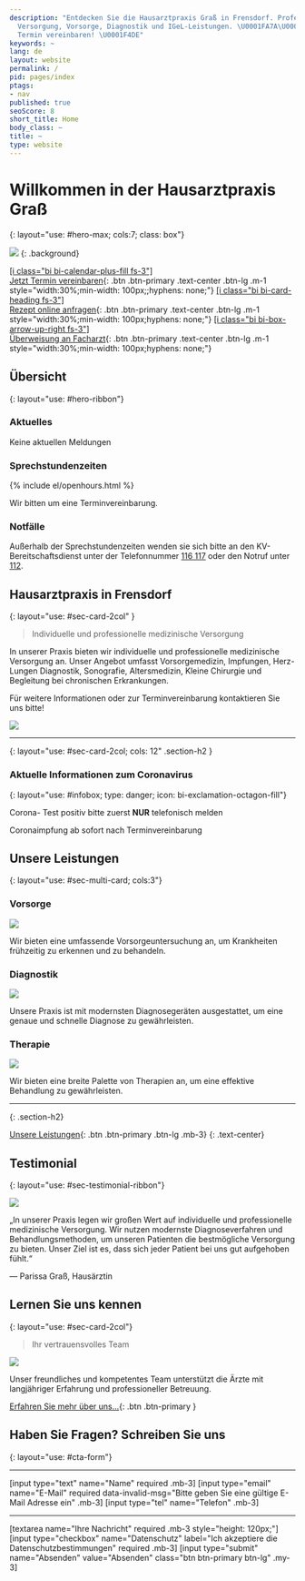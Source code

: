 ```yaml
---
description: "Entdecken Sie die Hausarztpraxis Graß in Frensdorf. Professionelle medizinische
  Versorgung, Vorsorge, Diagnostik und IGeL-Leistungen. \U0001FA7A\U0001F469‍⚕️ Jetzt
  Termin vereinbaren! \U0001F4DE"
keywords: ~
lang: de
layout: website
permalink: /
pid: pages/index
ptags:
- nav
published: true
seoScore: 8
short_title: Home
body_class: ~
title: ~
type: website
---
```

# Willkommen in der Hausarztpraxis Graß
{: layout="use: #hero-max; cols:7; class: box"}

![](https://cdn.leuffen.de//leu-stock/v2/32/304-205_gfedcba/AdobeStock_138200241.webp)
{: .background}

[[i class="bi bi-calendar-plus-fill fs-3"]<br>Jetzt Termin vereinbaren](/online-termin){: .btn .btn-primary .text-center .btn-lg .m-1 style="width:30%;min-width: 100px;;hyphens: none;"}
[[i class="bi bi-card-heading fs-3"]<br>Rezept online anfragen](/online-rezept){: .btn .btn-primary .text-center .btn-lg .m-1 style="width:30%;min-width: 100px;hyphens: none;"}
[[i class="bi bi-box-arrow-up-right fs-3"]<br>Überweisung an Facharzt](/online-ueberweisung){: .btn .btn-primary .text-center .btn-lg .m-1 style="width:30%;min-width: 100px;hyphens: none;"}




## Übersicht
{: layout="use: #hero-ribbon"}

### Aktuelles

<liweco-news>Keine aktuellen Meldungen</liweco-news>

### Sprechstundenzeiten

<liweco-collapse-openhour-table>
{% include el/openhours.html %}
</liweco-collapse-openhour-table>

Wir bitten um eine Terminvereinbarung.

### Notfälle

Außerhalb der Sprechstundenzeiten wenden sie sich bitte an den KV-Bereitschaftsdienst unter der Telefonnummer [116 117](tel:116117) oder den Notruf unter [112](tel:112).



## Hausarztpraxis in Frensdorf
{: layout="use: #sec-card-2col" }

> Individuelle und professionelle medizinische Versorgung

In unserer Praxis bieten wir individuelle und professionelle medizinische Versorgung an. Unser Angebot umfasst Vorsorgemedizin, Impfungen, Herz-Lungen Diagnostik, Sonografie, Altersmedizin, Kleine Chirurgie und Begleitung bei chronischen Erkrankungen. 

Für weitere Informationen oder zur Terminvereinbarung kontaktieren Sie uns bitte!

![](https://cdn.leuffen.de//leu-stock/v2/69/131-86_gfedcba/AdobeStock_319898261.webp)


---
{: layout="use: #sec-card-2col; cols: 12" .section-h2 }


### Aktuelle Informationen zum Coronavirus
{: layout="use: #infobox; type: danger; icon: bi-exclamation-octagon-fill"}

Corona- Test positiv bitte zuerst **NUR** telefonisch melden

Coronaimpfung ab sofort nach Terminvereinbarung



## Unsere Leistungen
{: layout="use: #sec-multi-card; cols:3"}

### Vorsorge

![](https://cdn.leuffen.de//leu-stock/v2/70/77-51_gfedcba/AdobeStock_87378997.webp)

Wir bieten eine umfassende Vorsorgeuntersuchung an, um Krankheiten frühzeitig zu erkennen und zu behandeln.

### Diagnostik

![](https://cdn.leuffen.de//leu-stock/v2/22/460-307_gfedcba/AdobeStock_484261570.webp)

Unsere Praxis ist mit modernsten Diagnosegeräten ausgestattet, um eine genaue und schnelle Diagnose zu gewährleisten.

### Therapie

![](https://cdn.leuffen.de//leu-stock/v2/9/1024-683_gfedcba/AdobeStock_417585744.webp)

Wir bieten eine breite Palette von Therapien an, um eine effektive Behandlung zu gewährleisten.

---
{: .section-h2}


[Unsere Leistungen](/leistungen){: .btn .btn-primary .btn-lg .mb-3}
{: .text-center}



## Testimonial
{: layout="use: #sec-testimonial-ribbon"}

![](https://cdn.leuffen.de//leu-stock/v2/73/991-661_gfedcba/AdobeStock_185581198.webp)

„In unserer Praxis legen wir großen Wert auf individuelle und professionelle medizinische Versorgung. Wir nutzen modernste Diagnoseverfahren und Behandlungsmethoden, um unseren Patienten die bestmögliche Versorgung zu bieten. Unser Ziel ist es, dass sich jeder Patient bei uns gut aufgehoben fühlt.“

— Parissa Graß, Hausärztin




## Lernen Sie uns kennen
{: layout="use: #sec-card-2col"}

> Ihr vertrauensvolles Team

![](https://cdn.leuffen.de//leu-stock/v2/60/418-279_gfedcba/AdobeStock_99592855.webp)




Unser freundliches und kompetentes Team unterstützt die Ärzte mit langjähriger Erfahrung und professioneller Betreuung.

[Erfahren Sie mehr über uns...](/ueber-uns){: .btn .btn-primary }


## Haben Sie Fragen? Schreiben Sie uns
{: layout="use: #cta-form"}


---

[input type="text"  name="Name" required .mb-3]
[input type="email" name="E-Mail" required data-invalid-msg="Bitte geben Sie eine gültige E-Mail Adresse ein" .mb-3]
[input type="tel" name="Telefon" .mb-3]

---

[textarea name="Ihre Nachricht" required .mb-3 style="height: 120px;"]
[input type="checkbox" name="Datenschutz" label="Ich akzeptiere die Datenschutzbestimmungen" required .mb-3]
[input type="submit" name="Absenden" value="Absenden" class="btn btn-primary btn-lg" .my-3]
